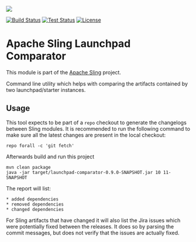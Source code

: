 [<img src="https://sling.apache.org/res/logos/sling.png"/>](https://sling.apache.org)

 [![Build Status](https://builds.apache.org/buildStatus/icon?job=Sling/sling-launchpad-comparator/master)](https://builds.apache.org/job/Sling/job/sling-launchpad-comparator/job/master) [![Test Status](https://img.shields.io/jenkins/t/https/builds.apache.org/job/Sling/job/sling-launchpad-comparator/job/master.svg)](https://builds.apache.org/job/Sling/job/sling-launchpad-comparator/job/master/test_results_analyzer/) [![License](https://img.shields.io/badge/License-Apache%202.0-blue.svg)](https://www.apache.org/licenses/LICENSE-2.0)

# Apache Sling Launchpad Comparator

This module is part of the [Apache Sling](https://sling.apache.org) project.

Command line utility which helps with comparing the artifacts contained by two launchpad/starter instances.

## Usage

This tool expects to be part of a `repo` checkout to generate the changelogs between Sling modules. It is
recommended to run the following command to make sure all the latest changes are present in the local
checkout:

    repo forall -c 'git fetch'

Afterwards build and run this project

    mvn clean package
    java -jar target/launchpad-comparator-0.9.0-SNAPSHOT.jar 10 11-SNAPSHOT

The report will list:

    * added dependencies
    * removed dependencies
    * changed dependencies

For Sling artifacts that have changed it will also list the Jira issues which were potentially fixed between
the releases. It does so by parsing the commit messages, but does not verify that the issues are actually
fixed.
